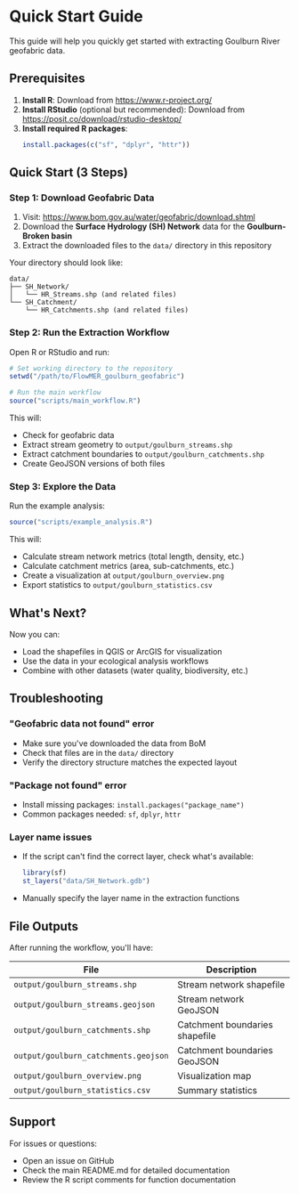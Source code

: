 # Quick Start Guide

This guide will help you quickly get started with extracting Goulburn River geofabric data.

## Prerequisites

1. **Install R**: Download from https://www.r-project.org/
2. **Install RStudio** (optional but recommended): Download from https://posit.co/download/rstudio-desktop/
3. **Install required R packages**:
   ```r
   install.packages(c("sf", "dplyr", "httr"))
   ```

## Quick Start (3 Steps)

### Step 1: Download Geofabric Data

1. Visit: https://www.bom.gov.au/water/geofabric/download.shtml
2. Download the **Surface Hydrology (SH) Network** data for the **Goulburn-Broken basin**
3. Extract the downloaded files to the `data/` directory in this repository

Your directory should look like:
```
data/
├── SH_Network/
│   └── HR_Streams.shp (and related files)
└── SH_Catchment/
    └── HR_Catchments.shp (and related files)
```

### Step 2: Run the Extraction Workflow

Open R or RStudio and run:

```r
# Set working directory to the repository
setwd("/path/to/FlowMER_goulburn_geofabric")

# Run the main workflow
source("scripts/main_workflow.R")
```

This will:
- Check for geofabric data
- Extract stream geometry to `output/goulburn_streams.shp`
- Extract catchment boundaries to `output/goulburn_catchments.shp`
- Create GeoJSON versions of both files

### Step 3: Explore the Data

Run the example analysis:

```r
source("scripts/example_analysis.R")
```

This will:
- Calculate stream network metrics (total length, density, etc.)
- Calculate catchment metrics (area, sub-catchments, etc.)
- Create a visualization at `output/goulburn_overview.png`
- Export statistics to `output/goulburn_statistics.csv`

## What's Next?

Now you can:
- Load the shapefiles in QGIS or ArcGIS for visualization
- Use the data in your ecological analysis workflows
- Combine with other datasets (water quality, biodiversity, etc.)

## Troubleshooting

### "Geofabric data not found" error
- Make sure you've downloaded the data from BoM
- Check that files are in the `data/` directory
- Verify the directory structure matches the expected layout

### "Package not found" error
- Install missing packages: `install.packages("package_name")`
- Common packages needed: `sf`, `dplyr`, `httr`

### Layer name issues
- If the script can't find the correct layer, check what's available:
  ```r
  library(sf)
  st_layers("data/SH_Network.gdb")
  ```
- Manually specify the layer name in the extraction functions

## File Outputs

After running the workflow, you'll have:

| File | Description |
|------|-------------|
| `output/goulburn_streams.shp` | Stream network shapefile |
| `output/goulburn_streams.geojson` | Stream network GeoJSON |
| `output/goulburn_catchments.shp` | Catchment boundaries shapefile |
| `output/goulburn_catchments.geojson` | Catchment boundaries GeoJSON |
| `output/goulburn_overview.png` | Visualization map |
| `output/goulburn_statistics.csv` | Summary statistics |

## Support

For issues or questions:
- Open an issue on GitHub
- Check the main README.md for detailed documentation
- Review the R script comments for function documentation
